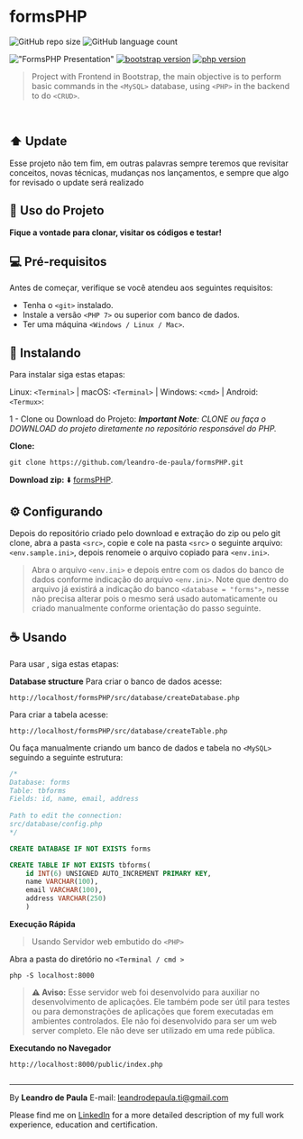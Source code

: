 # formsPHP

![GitHub repo size](https://img.shields.io/github/repo-size/leandro-de-paula/formsPHP?style=for-the-badge)
![GitHub language count](https://img.shields.io/github/languages/count/leandro-de-paula/formsPHP?style=for-the-badge)
 
!["FormsPHP Presentation"](https://github.com/leandro-de-paula/formsPHP/blob/main/public/img/Form.png "FormsPHP Presentation")
[![bootstrap version](https://img.shields.io/badge/bootstrap-vs%204.1.3-orange)](https://getbootstrap.com.br/) 
[![php version](https://img.shields.io/badge/php-vs%207.1.29-blue)](https://www.php.net/)  
 
> Project with Frontend in Bootstrap, the main objective is to perform basic commands in the `<MySQL>` database, using `<PHP>` in the backend to do `<CRUD>`.
 <br/>

## ⬆️ Update
<p>
Esse projeto não tem fim, em outras palavras sempre teremos que revisitar conceitos, novas técnicas, mudanças nos lançamentos, e sempre que algo for revisado o update será realizado
</p>

## 🤝 Uso do Projeto
**Fique a vontade para clonar, visitar os códigos e testar!**

## 💻 Pré-requisitos
Antes de começar, verifique se você atendeu aos seguintes requisitos:
- Tenha o `<git>` instalado.
- Instale a versão `<PHP 7>` ou superior com banco de dados.
- Ter uma máquina `<Windows / Linux / Mac>`.
 
## 🚀 Instalando <formsPHP>
Para instalar <formsPHP> siga estas etapas:
 
Linux: `<Terminal>` | macOS: `<Terminal>` | Windows: `<cmd>` | Android: `<Termux>`:
 
1 - Clone ou Download do Projeto:
_**Important Note**: CLONE ou faça o DOWNLOAD do projeto diretamente no repositório responsável do PHP._
 
**Clone:**
 
```
git clone https://github.com/leandro-de-paula/formsPHP.git
```
 
**Download zip:** ⬇️
[formsPHP](https://github.com/leandro-de-paula/formsPHP/archive/main.zip).

## ⚙️ Configurando 
Depois do repositório criado pelo download e extração do zip ou pelo git clone, abra a pasta `<src>`, copie e cole na pasta `<src>` o seguinte arquivo: `<env.sample.ini>`, depois renomeie o arquivo copiado para `<env.ini>`.
>Abra o arquivo `<env.ini>` e depois entre com os dados do banco de dados conforme indicação do arquivo `<env.ini>`.
>Note que dentro do arquivo já existirá a indicação do banco `<database = "forms">`, nesse não precisa alterar pois o mesmo será usado automaticamente ou criado manualmente conforme orientação do passo seguinte.
 
## ☕ Usando <formsPHP>
Para usar <formsPHP>, siga estas etapas:
 
**Database structure**
Para criar o banco de dados acesse:
```
http://localhost/formsPHP/src/database/createDatabase.php
```

Para criar a tabela acesse:
```
http://localhost/formsPHP/src/database/createTable.php
```

Ou faça manualmente criando um banco de dados e tabela no `<MySQL>` seguindo a seguinte estrutura: 
 
```sql
/*
Database: forms
Table: tbforms
Fields: id, name, email, address
 
Path to edit the connection:
src/database/config.php
*/

CREATE DATABASE IF NOT EXISTS forms

CREATE TABLE IF NOT EXISTS tbforms(
    id INT(6) UNSIGNED AUTO_INCREMENT PRIMARY KEY,
    name VARCHAR(100),
    email VARCHAR(100),
    address VARCHAR(250)
    )
```
 
**Execução Rápida**
> Usando Servidor web embutido do `<PHP>`
 
Abra a pasta do diretório no `<Terminal / cmd >`
 
```
php -S localhost:8000 
```
> **⚠️ Aviso:** Esse servidor web foi desenvolvido para auxiliar no desenvolvimento de aplicações. Ele também pode ser útil para testes ou para demonstrações de aplicações que forem executadas em ambientes controlados. Ele não foi desenvolvido para ser um web server completo. Ele não deve ser utilizado em uma rede pública.


**Executando no Navegador**
```
http://localhost:8000/public/index.php
 
```

 
---
By **Leandro de Paula**
E-mail: [leandrodepaula.ti@gmail.com](mailto:leandrodepaula.ti@gmail.com)
 
Please find me on [LinkedIn](https://www.linkedin.com/in/leandro-de-paula/) for a more detailed description of my full work experience, education and certification.